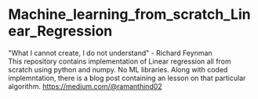 # Machine_learning_from_scratch_Linear_Regression

"What I cannot create, I do not understand" - Richard Feynman  
This repository contains implementation of Linear regression all from scratch using python and numpy. No ML libraries. Along with coded implemntation,
there is a blog post containing an lesson on that particular algorithm.  https://medium.com/@ramanthind02
